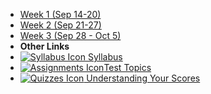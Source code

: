 - [Week 1 (Sep 14-20)](module-01)
- [Week 2 (Sep 21-27)](module-02)
- [Week 3 (Sep 28 - Oct 5)](module-03)
- **Other Links**
- [![Syllabus Icon](https://icongr.am/fontawesome/list.svg?size=16&color=808080) Syllabus](resources/MM-Acc-Syllabus-Abby.pdf)
- [![Assignments Icon](https://icongr.am/fontawesome/pencil.svg?size=16&color=808080)Test Topics](resources/math-test-topics.pdf)
- [![Quizzes Icon](https://icongr.am/fontawesome/check-circle.svg?size=16&color=808080) Understanding Your Scores](resources/Understanding-HiSet-Scores.pdf)
